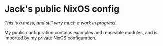 # Jack's public NixOS config

*This is a mess, and still very much a work in progress.*

My public configuration contains examples and reuseable modules, and is imported by my private NixOS configuration.
